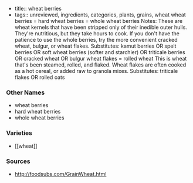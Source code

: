 - title:: wheat berries
- tags:: unreviewed, ingredients, categories, plants, grains, wheat
wheat berries = hard wheat berries = whole wheat berries Notes: These are wheat kernels that have been stripped only of their inedible outer hulls. They're nutritious, but they take hours to cook. If you don't have the patience to use the whole berries, try the more convenient cracked wheat, bulgur, or wheat flakes. Substitutes: kamut berries OR spelt berries OR soft wheat berries (softer and starchier) OR triticale berries OR cracked wheat OR bulgur wheat flakes = rolled wheat This is wheat that's been steamed, rolled, and flaked. Wheat flakes are often cooked as a hot cereal, or added raw to granola mixes. Substitutes: triticale flakes OR rolled oats

### Other Names

* wheat berries
* hard wheat berries
* whole wheat berries

### Varieties

* [[wheat]]

### Sources
* http://foodsubs.com/GrainWheat.html
